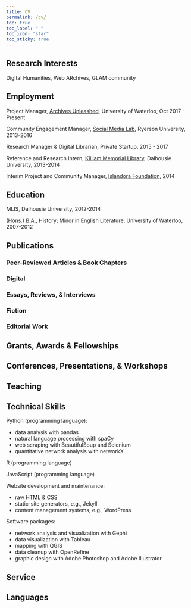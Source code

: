 ```yaml
---
title: CV
permalink: /cv/
toc: true
toc_label: " "
toc_icon: "star"
toc_sticky: true
---
```


Research Interests
---
Digital Humanities, Web ARchives, GLAM community

Employment
---
Project Manager, [Archives Unleashed](archivesunleashed.org), University of Waterloo, Oct 2017 - Present

Community Engagement Manager, [Social Media Lab](https://socialmedialab.ca), Ryerson University, 2013-2016

Research Manager & Digital Librarian, Private Startup, 2015 - 2017

Reference and Research Intern, [Killiam Memorial Library](https://libraries.dal.ca), Dalhousie University, 2013-2014

Interim Project and Community Manager, [Islandora Foundation](https://islandora.ca), 2014

Education
---
MLIS, Dalhousie University, 2012-2014 

(Hons.) B.A., History; Minor in English Literature, University of Waterloo, 2007-2012

## Publications

### Peer-Reviewed Articles & Book Chapters

### Digital

### Essays, Reviews, & Interviews

### Fiction

### Editorial Work


Grants, Awards & Fellowships
---

Conferences, Presentations, & Workshops
---


Teaching
---


Technical Skills
---
Python (programming language):

-	data analysis with pandas
-	natural language processing with spaCy
-	web scraping with BeautifulSoup and Selenium
-	quantitative network analysis with networkX

R (programming language)

JavaScript (programming language)

Website development and maintenance:

- raw HTML & CSS
- static-site generators, e.g., Jekyll
- content management systems, e.g., WordPress

Software packages:

-	network analysis and visualization with Gephi
-	data visualization with Tableau
-	mapping with QGIS
-	data cleanup with OpenRefine
-	graphic design with Adobe Photoshop and Adobe Illustrator


Service
---

Languages
---